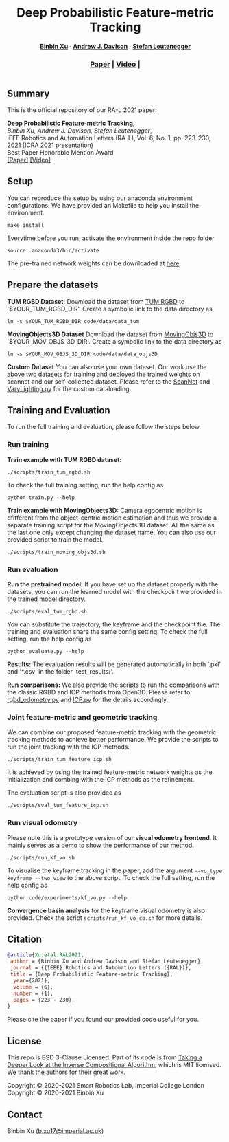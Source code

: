 <p align="center">
  <div align="center">
    <h1>Deep Probabilistic Feature-metric Tracking</h1>
  </div>
  <p align="center">
    <a href="https://binbin-xu.github.io/"><strong>Binbin Xu</strong></a>
    ·
    <a href="https://www.doc.ic.ac.uk/~ajd/"><strong>Andrew J. Davison</strong></a>
    ·
    <a href="https://mlr.in.tum.de/members/leuteneg"><strong>Stefan Leutenegger</strong></a>
  </p>
  <!-- <h2 align="center">In Review</h2> -->
  <h3 align="center">
    <a href="https://arxiv.org/pdf/2008.13504.pdf">Paper</a> |
    <a href="https://youtu.be/6pMosl6ZAPE">Video</a> |
  </h3>
  <div align="center"></div>
</p>
<p align="center">
  <a href="#">
    <img src="https://binbin-xu.github.io/pub/ral2020/ral2020.gif" alt="">
  </a>
</p>

## Summary

This is the official repository of our RA-L 2021 paper:

**Deep Probabilistic Feature-metric Tracking**, \
*Binbin Xu, Andrew J. Davison, Stefan Leutenegger*, \
IEEE Robotics and Automation Letters (RA-L), Vol. 6, No. 1, pp. 223-230, 2021 (ICRA 2021 presentation) \
Best Paper Honorable Mention Award \
[[Paper]](https://arxiv.org/pdf/2008.13504.pdf) [[Video]](https://youtu.be/6pMosl6ZAPE)


## Setup 
You can reproduce the setup by using our anaconda environment configurations. We have provided an Makefile to help you install the environment. 
``` bash!
make install
```

Everytime before you run, activate the environment inside the repo folder

``` bash!
source .anaconda3/bin/activate
```
The pre-trained network weights can be downloaded at [here](https://imperialcollegelondon.box.com/s/xryhbshxtktizjw5fpmxaic1kncxr4cw).

## Prepare the datasets 

**TUM RGBD Dataset**: Download the dataset from [TUM RGBD](https://vision.in.tum.de/data/datasets/rgbd-dataset/download) to '$YOUR_TUM_RGBD_DIR'. Create a symbolic link to the data directory as 

```
ln -s $YOUR_TUM_RGBD_DIR code/data/data_tum
```

**MovingObjects3D Dataset** Download the dataset from [MovingObjs3D](https://drive.google.com/open?id=1EIlS4J2J0sdsq8Mw_03DXHlRQmfL8XQx) to '$YOUR_MOV_OBJS_3D_DIR'. Create a symbolic link to the data directory as 

```
ln -s $YOUR_MOV_OBJS_3D_DIR code/data/data_objs3D
```

**Custom Dataset** You can also use your own dataset. 
Our work use the above two datasets for training and deployed the trained weights on scannet and our self-collected dataset. Please refer to the [ScanNet](code/data/ScanNet.py) and [VaryLighting.py](code/data/VaryLighting.py) for the custom dataloading.


## Training and Evaluation
To run the full training and evaluation, please follow the steps below.

### Run training

**Train example with TUM RGBD dataset:** 

``` bash! 
./scripts/train_tum_rgbd.sh
```

To check the full training setting, run the help config as 
``` bash!
python train.py --help
``` 


**Train example with MovingObjects3D:** Camera egocentric motion is dfifferent from the object-centric motion estimation and thus we provide a separate training script for the MovingObjects3D dataset.
All the same as the last one only except changing the dataset name. You can also use our provided script to train the model. 

``` bash!
./scripts/train_moving_objs3d.sh
```

### Run evaluation
**Run the pretrained model:** If you have set up the dataset properly with the datasets, you can run the learned model with the checkpoint we provided in the trained model directory.

``` bash!
./scripts/eval_tum_rgbd.sh
```


You can substitute the trajectory, the keyframe and the checkpoint file. The training and evaluation share the same config setting. To check the full setting, run the help config as

``` bash!
python evaluate.py --help
```

**Results:** The evaluation results will be generated automatically in both '.pkl' and '*.csv' in the folder 'test_results/'.


**Run comparisons:** We also provide the scripts to run the comparisons with the classic RGBD and ICP methods from Open3D. Please refer to [rgbd_odometry.py](code/tools/rgbd_odometry.py) and [ICP.py](code/tools/ICP.py) for the details accordingly. 


### Joint feature-metric and geometric tracking 
We can combine our proposed feature-metric tracking with the geometric tracking methods to achieve better performance. We provide the scripts to run the joint tracking with the ICP methods.
``` bash!
./scripts/train_tum_feature_icp.sh
```
It is achieved by using the trained feature-metric network weights as the initialization and combing with the ICP methods as the refinement. 

The evaluation script is also provided as
```
./scripts/eval_tum_feature_icp.sh
```


### Run visual odometry
Please note this is a prototype version of our **visual odometry frontend**. It mainly serves as a demo to show the performance of our method. 

``` bash!
./scripts/run_kf_vo.sh
```

To visualise the keyframe tracking in the paper, add the argument `--vo_type keyframe --two_view` to the above script.
To check the full setting, run the help config as 
``` bash!
python code/experiments/kf_vo.py --help
``` 


**Convergence basin analysis** for the keyframe visual odometry is also provided. Check the script `scripts/run_kf_vo_cb.sh` for more details.







## Citation
```bibtex
@article{Xu:etal:RAL2021,
 author = {Binbin Xu and Andrew Davison and Stefan Leutenegger},
 journal = {{IEEE} Robotics and Automation Letters ({RAL})},
 title = {Deep Probabilistic Feature-metric Tracking},
  year={2021},
  volume = {6},
  number = {1},
  pages = {223 - 230},
}
```

Please cite the paper if you found our provided code useful for you. 


## License
This repo is BSD 3-Clause Licensed. Part of its code is from [Taking a Deeper Look at the Inverse Compositional Algorithm](https://github.com/lvzhaoyang/DeeperInverseCompositionalAlgorithm), which is MIT licensed. We thank the authors for their great work.

Copyright © 2020-2021 Smart Robotics Lab, Imperial College London \
Copyright © 2020-2021 Binbin Xu 


## Contact
Binbin Xu (b.xu17@imperial.ac.uk)
